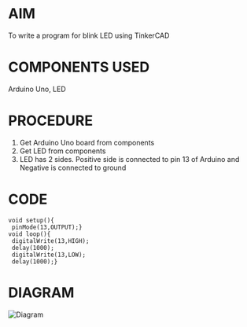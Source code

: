 # AIM
To write a program for blink LED using TinkerCAD
# COMPONENTS USED
Arduino Uno, LED
# PROCEDURE
1. Get Arduino Uno board from components
2. Get LED from components
3. LED has 2 sides. Positive side is connected to pin 13 of Arduino and Negative is connected to ground
# CODE
```
void setup(){
 pinMode(13,OUTPUT);}
void loop(){
 digitalWrite(13,HIGH);
 delay(1000);
 digitalWrite(13,LOW);
 delay(1000);}
```
# DIAGRAM
![Diagram](/images/1(a).PNG)
